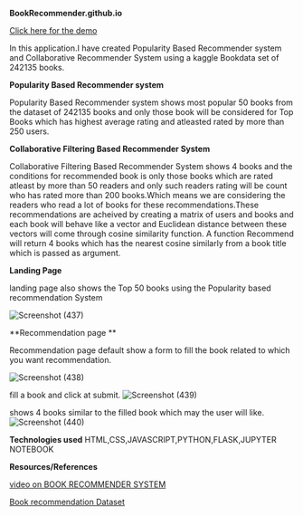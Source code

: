 **BookRecommender.github.io**


[Click here for the demo](https://harshitbalodi.github.io/BookRecommender.github.io/)

In this application.I have created Popularity Based Recommender system and Collaborative Recommender System using a kaggle Bookdata set of 242135 books.

**Popularity Based Recommender system**

 Popularity Based Recommender system shows most popular 50 books from the dataset of 242135 books and only those book will be considered for Top Books which has highest average rating and atleasted rated by more than 250 users.

**Collaborative Filtering Based Recommender System**

Collaborative Filtering Based Recommender System shows 4 books and the conditions for recommended book is only those books which are rated atleast by more than 50 readers and only such readers rating will be count who has rated more than 200 books.Which means we are considering the readers who read a lot of books for these recommendations.These recommendations are acheived by creating a matrix of users and books and each book will behave like a vector and Euclidean distance
 between these vectors will come through cosine similarity function. A function Recommend will return 4 books which has the nearest cosine similarly from a book title which is passed as argument.
 
**Landing Page**

landing page also shows the Top 50 books using the Popularity based recommendation System

![Screenshot (437)](https://user-images.githubusercontent.com/96423397/173177393-ffbfb060-118e-4c4c-9c6c-34f6bc763ae0.png)

**Recommendation page **

Recommendation page default show a form to fill the book related to which you want recommendation.

![Screenshot (438)](https://user-images.githubusercontent.com/96423397/173178925-239830fa-fe92-4151-b4d4-c32f97c21c68.png)

fill a book and click at submit.
![Screenshot (439)](https://user-images.githubusercontent.com/96423397/173178914-9636d9d7-3e03-4074-b741-1edbc4f9a1a0.png)

shows 4 books similar to the filled book which may the user will like.
![Screenshot (440)](https://user-images.githubusercontent.com/96423397/173178993-9a4eac6c-1ea5-4354-9294-4ebe9fc8ebdb.png)

**Technologies used** HTML,CSS,JAVASCRIPT,PYTHON,FLASK,JUPYTER NOTEBOOK

**Resources/References**

[video on BOOK RECOMMENDER SYSTEM](https://www.youtube.com/watch?v=1YoD0fg3_EM)

[Book recommendation Dataset](url)


